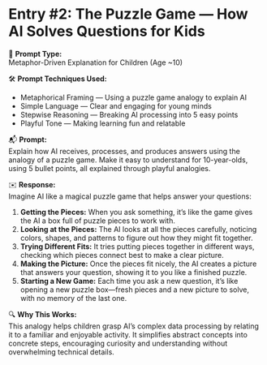 # Entry #2: The Puzzle Game — How AI Solves Questions for Kids

🧠 **Prompt Type:**  
Metaphor-Driven Explanation for Children (Age ~10)

🛠️ **Prompt Techniques Used:**  
- Metaphorical Framing — Using a puzzle game analogy to explain AI  
- Simple Language — Clear and engaging for young minds  
- Stepwise Reasoning — Breaking AI processing into 5 easy points  
- Playful Tone — Making learning fun and relatable  

📬 **Prompt:**  
Explain how AI receives, processes, and produces answers using the analogy of a puzzle game. Make it easy to understand for 10-year-olds, using 5 bullet points, all explained through playful analogies.

✉️ **Response:**  
Imagine AI like a magical puzzle game that helps answer your questions:

1. **Getting the Pieces:** When you ask something, it’s like the game gives the AI a box full of puzzle pieces to work with.  
2. **Looking at the Pieces:** The AI looks at all the pieces carefully, noticing colors, shapes, and patterns to figure out how they might fit together.  
3. **Trying Different Fits:** It tries putting pieces together in different ways, checking which pieces connect best to make a clear picture.  
4. **Making the Picture:** Once the pieces fit nicely, the AI creates a picture that answers your question, showing it to you like a finished puzzle.  
5. **Starting a New Game:** Each time you ask a new question, it’s like opening a new puzzle box—fresh pieces and a new picture to solve, with no memory of the last one.

🔍 **Why This Works:**  
This analogy helps children grasp AI’s complex data processing by relating it to a familiar and enjoyable activity. It simplifies abstract concepts into concrete steps, encouraging curiosity and understanding without overwhelming technical details.

